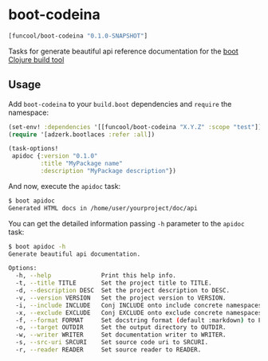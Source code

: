 # boot-codeina

```clojure
[funcool/boot-codeina "0.1.0-SNAPSHOT"]
```

Tasks for generate beautiful api reference documentation for the [boot Clojure build tool][1]


## Usage

Add `boot-codeina` to your `build.boot` dependencies and `require` the namespace:

```clj
(set-env! :dependencies '[[funcool/boot-codeina "X.Y.Z" :scope "test"]])
(require '[adzerk.bootlaces :refer :all])

(task-options!
 apidoc {:version "0.1.0"
         :title "MyPackage name"
         :description "MyPackage description"})
```


And now, execute the `apidoc` task:

```bash
$ boot apidoc
Generated HTML docs in /home/user/yourproject/doc/api
```


You can get the detailed information passing `-h` parameter to the `apidoc` task:

```bash
$ boot apidoc -h
Generate beautiful api documentation.

Options:
  -h, --help              Print this help info.
  -t, --title TITLE       Set the project title to TITLE.
  -d, --description DESC  Set the project description to DESC.
  -v, --version VERSION   Set the project version to VERSION.
  -i, --include INCLUDE   Conj INCLUDE onto include concrete namespaces.
  -x, --exclude EXCLUDE   Conj EXCLUDE onto exclude concrete namespaces.
  -f, --format FORMAT     Set docstring format (default :markdown) to FORMAT.
  -o, --target OUTDIR     Set the output directory to OUTDIR.
  -w, --writer WRITER     Set documentation writer to WRITER.
  -s, --src-uri SRCURI    Set source code uri to SRCURI.
  -r, --reader READER     Set source reader to READER.
```

[1]: https://github.com/boot-clj/boot
